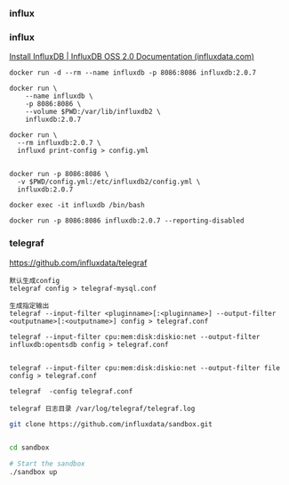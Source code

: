### influx



### influx

[Install InfluxDB | InfluxDB OSS 2.0 Documentation (influxdata.com)](https://docs.influxdata.com/influxdb/v2.0/install/?t=Docker)

```
docker run -d --rm --name influxdb -p 8086:8086 influxdb:2.0.7

docker run \
    --name influxdb \
    -p 8086:8086 \
    --volume $PWD:/var/lib/influxdb2 \
    influxdb:2.0.7
    
docker run \
  --rm influxdb:2.0.7 \
  influxd print-config > config.yml
  
  
docker run -p 8086:8086 \
  -v $PWD/config.yml:/etc/influxdb2/config.yml \
  influxdb:2.0.7
  
docker exec -it influxdb /bin/bash

docker run -p 8086:8086 influxdb:2.0.7 --reporting-disabled
```









### telegraf



https://github.com/influxdata/telegraf



```
默认生成config
telegraf config > telegraf-mysql.conf  

生成指定输出
telegraf --input-filter <pluginname>[:<pluginname>] --output-filter <outputname>[:<outputname>] config > telegraf.conf

telegraf --input-filter cpu:mem:disk:diskio:net --output-filter influxdb:opentsdb config > telegraf.conf


telegraf --input-filter cpu:mem:disk:diskio:net --output-filter file config > telegraf.conf

telegraf  -config telegraf.conf 

telegraf 日志目录 /var/log/telegraf/telegraf.log
```



```bash
git clone https://github.com/influxdata/sandbox.git


cd sandbox

# Start the sandbox
./sandbox up
```
